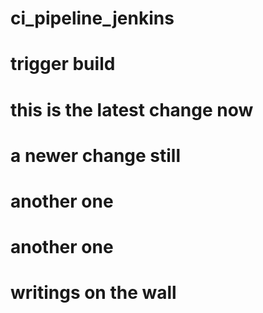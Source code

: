# ci_pipeline_jenkins
# trigger build
# this is the latest change now
# a newer change still
# another one
# another one
# writings on the wall
